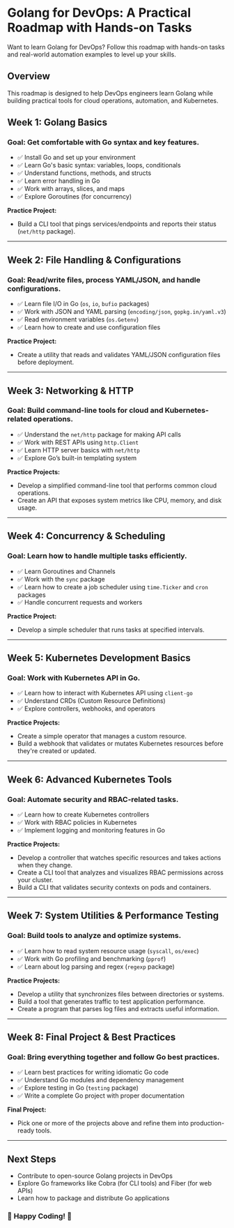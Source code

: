 # Golang for DevOps: A Practical Roadmap with Hands-on Tasks

Want to learn Golang for DevOps? Follow this roadmap with hands-on tasks and real-world automation examples to level up your skills.

## Overview
This roadmap is designed to help DevOps engineers learn Golang while building practical tools for cloud operations, automation, and Kubernetes.

## **Week 1: Golang Basics**
### **Goal:** Get comfortable with Go syntax and key features.
- ✅ Install Go and set up your environment
- ✅ Learn Go's basic syntax: variables, loops, conditionals
- ✅ Understand functions, methods, and structs
- ✅ Learn error handling in Go
- ✅ Work with arrays, slices, and maps
- ✅ Explore Goroutines (for concurrency)

**Practice Project:**  
- Build a CLI tool that pings services/endpoints and reports their status (`net/http` package).

---

## **Week 2: File Handling & Configurations**
### **Goal:** Read/write files, process YAML/JSON, and handle configurations.
- ✅ Learn file I/O in Go (`os`, `io`, `bufio` packages)
- ✅ Work with JSON and YAML parsing (`encoding/json`, `gopkg.in/yaml.v3`)
- ✅ Read environment variables (`os.Getenv`)
- ✅ Learn how to create and use configuration files

**Practice Project:**  
- Create a utility that reads and validates YAML/JSON configuration files before deployment.

---

## **Week 3: Networking & HTTP**
### **Goal:** Build command-line tools for cloud and Kubernetes-related operations.
- ✅ Understand the `net/http` package for making API calls
- ✅ Work with REST APIs using `http.Client`
- ✅ Learn HTTP server basics with `net/http`
- ✅ Explore Go’s built-in templating system

**Practice Projects:**  
- Develop a simplified command-line tool that performs common cloud operations.  
- Create an API that exposes system metrics like CPU, memory, and disk usage.  

---

## **Week 4: Concurrency & Scheduling**
### **Goal:** Learn how to handle multiple tasks efficiently.
- ✅ Learn Goroutines and Channels
- ✅ Work with the `sync` package
- ✅ Learn how to create a job scheduler using `time.Ticker` and `cron` packages
- ✅ Handle concurrent requests and workers

**Practice Project:**  
- Develop a simple scheduler that runs tasks at specified intervals.  

---

## **Week 5: Kubernetes Development Basics**
### **Goal:** Work with Kubernetes API in Go.
- ✅ Learn how to interact with Kubernetes API using `client-go`
- ✅ Understand CRDs (Custom Resource Definitions)
- ✅ Explore controllers, webhooks, and operators

**Practice Projects:**  
- Create a simple operator that manages a custom resource.  
- Build a webhook that validates or mutates Kubernetes resources before they're created or updated.  

---

## **Week 6: Advanced Kubernetes Tools**
### **Goal:** Automate security and RBAC-related tasks.
- ✅ Learn how to create Kubernetes controllers
- ✅ Work with RBAC policies in Kubernetes
- ✅ Implement logging and monitoring features in Go

**Practice Projects:**  
- Develop a controller that watches specific resources and takes actions when they change.  
- Create a CLI tool that analyzes and visualizes RBAC permissions across your cluster.  
- Build a CLI that validates security contexts on pods and containers.  

---

## **Week 7: System Utilities & Performance Testing**
### **Goal:** Build tools to analyze and optimize systems.
- ✅ Learn how to read system resource usage (`syscall`, `os/exec`)
- ✅ Work with Go profiling and benchmarking (`pprof`)
- ✅ Learn about log parsing and regex (`regexp` package)

**Practice Projects:**  
- Develop a utility that synchronizes files between directories or systems.  
- Build a tool that generates traffic to test application performance.  
- Create a program that parses log files and extracts useful information.  

---

## **Week 8: Final Project & Best Practices**
### **Goal:** Bring everything together and follow Go best practices.
- ✅ Learn best practices for writing idiomatic Go code
- ✅ Understand Go modules and dependency management
- ✅ Explore testing in Go (`testing` package)
- ✅ Write a complete Go project with proper documentation

**Final Project:**  
- Pick one or more of the projects above and refine them into production-ready tools.  

---

## **Next Steps**
- Contribute to open-source Golang projects in DevOps
- Explore Go frameworks like Cobra (for CLI tools) and Fiber (for web APIs)
- Learn how to package and distribute Go applications

### 📌 **Happy Coding! 🚀**
